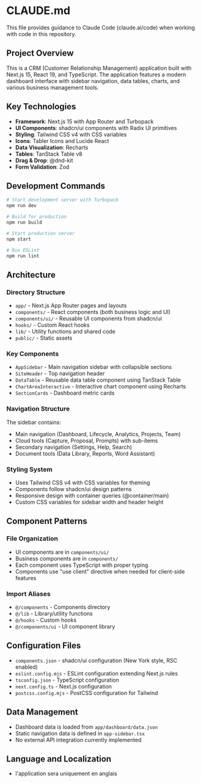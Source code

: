 # CLAUDE.md

This file provides guidance to Claude Code (claude.ai/code) when working with code in this repository.

## Project Overview

This is a CRM (Customer Relationship Management) application built with Next.js 15, React 19, and TypeScript. The application features a modern dashboard interface with sidebar navigation, data tables, charts, and various business management tools.

## Key Technologies

- **Framework**: Next.js 15 with App Router and Turbopack
- **UI Components**: shadcn/ui components with Radix UI primitives
- **Styling**: Tailwind CSS v4 with CSS variables
- **Icons**: Tabler Icons and Lucide React
- **Data Visualization**: Recharts
- **Tables**: TanStack Table v8
- **Drag & Drop**: @dnd-kit
- **Form Validation**: Zod

## Development Commands

```bash
# Start development server with Turbopack
npm run dev

# Build for production
npm run build

# Start production server
npm start

# Run ESLint
npm run lint
```

## Architecture

### Directory Structure
- `app/` - Next.js App Router pages and layouts
- `components/` - React components (both business logic and UI)
- `components/ui/` - Reusable UI components from shadcn/ui
- `hooks/` - Custom React hooks
- `lib/` - Utility functions and shared code
- `public/` - Static assets

### Key Components
- `AppSidebar` - Main navigation sidebar with collapsible sections
- `SiteHeader` - Top navigation header
- `DataTable` - Reusable data table component using TanStack Table
- `ChartAreaInteractive` - Interactive chart component using Recharts
- `SectionCards` - Dashboard metric cards

### Navigation Structure
The sidebar contains:
- Main navigation (Dashboard, Lifecycle, Analytics, Projects, Team)
- Cloud tools (Capture, Proposal, Prompts) with sub-items
- Secondary navigation (Settings, Help, Search)
- Document tools (Data Library, Reports, Word Assistant)

### Styling System
- Uses Tailwind CSS v4 with CSS variables for theming
- Components follow shadcn/ui design patterns
- Responsive design with container queries (@container/main)
- Custom CSS variables for sidebar width and header height

## Component Patterns

### File Organization
- UI components are in `components/ui/`
- Business components are in `components/`
- Each component uses TypeScript with proper typing
- Components use "use client" directive when needed for client-side features

### Import Aliases
- `@/components` - Components directory
- `@/lib` - Library/utility functions
- `@/hooks` - Custom hooks
- `@/components/ui` - UI component library

## Configuration Files

- `components.json` - shadcn/ui configuration (New York style, RSC enabled)
- `eslint.config.mjs` - ESLint configuration extending Next.js rules
- `tsconfig.json` - TypeScript configuration
- `next.config.ts` - Next.js configuration
- `postcss.config.mjs` - PostCSS configuration for Tailwind

## Data Management

- Dashboard data is loaded from `app/dashboard/data.json`
- Static navigation data is defined in `app-sidebar.tsx`
- No external API integration currently implemented

## Language and Localization

- l'application sera uniquement en anglais